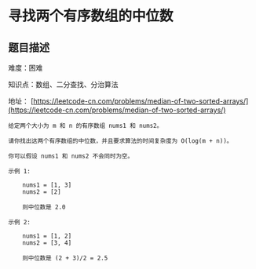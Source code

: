 # 寻找两个有序数组的中位数

## 题目描述

难度：困难

知识点：数组、二分查找、分治算法

地址： [https://leetcode-cn.com/problems/median-of-two-sorted-arrays/](https://leetcode-cn.com/problems/median-of-two-sorted-arrays/)

```
给定两个大小为 m 和 n 的有序数组 nums1 和 nums2。

请你找出这两个有序数组的中位数，并且要求算法的时间复杂度为 O(log(m + n))。

你可以假设 nums1 和 nums2 不会同时为空。

示例 1:

    nums1 = [1, 3]
    nums2 = [2]

    则中位数是 2.0

示例 2:

    nums1 = [1, 2]
    nums2 = [3, 4]

    则中位数是 (2 + 3)/2 = 2.5
```

